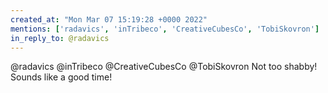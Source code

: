 ```yaml
---
created_at: "Mon Mar 07 15:19:28 +0000 2022"
mentions: ['radavics', 'inTribeco', 'CreativeCubesCo', 'TobiSkovron']
in_reply_to: @radavics
---
```


@radavics @inTribeco @CreativeCubesCo @TobiSkovron Not too shabby! Sounds like a good time!